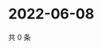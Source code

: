 # 2022-06-08

共 0 条

<!-- BEGIN WEIBO -->
<!-- 最后更新时间 Wed Jun 08 2022 04:14:27 GMT+0800 (China Standard Time) -->

<!-- END WEIBO -->
